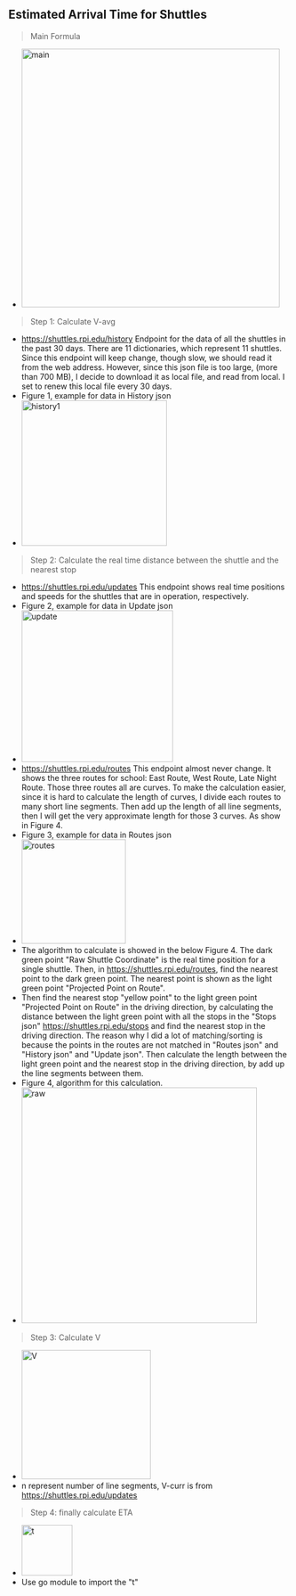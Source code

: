 ## Estimated Arrival Time for Shuttles

>Main Formula 
- <img width="464" alt="main" src="https://user-images.githubusercontent.com/42976354/55211380-1afffc80-51c2-11e9-93c1-652b068231d7.PNG">

> Step 1: Calculate V-avg
- https://shuttles.rpi.edu/history Endpoint for the data of all the shuttles in the past 30 days. There are 11 dictionaries, which represent 11 shuttles. Since this endpoint will keep change, though slow, we should read it from the web address. However, since this json file is too large, (more than 700 MB), I decide to download it as local file, and read from local. I set to renew this local file every 30 days. 
-  Figure 1, example for data in History json
- <img width="261" alt="history1" src="https://user-images.githubusercontent.com/42976354/55211501-95c91780-51c2-11e9-9eb6-c98ed92c2309.PNG">

> Step 2: Calculate the real time distance between the shuttle and the nearest stop
- https://shuttles.rpi.edu/updates This endpoint shows real time positions and speeds for the shuttles that are in operation, respectively. 
- Figure 2, example for data in Update json
- <img width="272" alt="update" src="https://user-images.githubusercontent.com/42976354/55211543-c6a94c80-51c2-11e9-871a-21738768b5c9.PNG">
- https://shuttles.rpi.edu/routes This endpoint almost never change. It shows the three routes for school: East Route, West Route, Late Night Route. Those three routes all are curves. To make the calculation easier, since it is hard to calculate the length of curves, I divide each routes to many short line segments. Then add up the length of all line segments, then I will get the very approximate length for those 3 curves. As show in Figure 4.
- Figure 3, example for data in Routes json
- <img width="187" alt="routes" src="https://user-images.githubusercontent.com/42976354/55211567-f9534500-51c2-11e9-88af-ff5bc6e889ad.PNG">
- The algorithm to calculate is showed in the below Figure 4. The dark green point "Raw Shuttle Coordinate" is the real time position for a single shuttle. Then, in https://shuttles.rpi.edu/routes, find the nearest point to the dark green point. The nearest point is shown as the light green point "Projected Point on Route". 
- Then find the nearest stop "yellow point" to the light green point "Projected Point on Route" in the driving direction, by calculating the distance between the light green point with all the stops in the "Stops json" https://shuttles.rpi.edu/stops and find the nearest stop in the driving direction. The reason why I did a lot of  matching/sorting is because the points in the routes are not matched in "Routes json" and "History json" and "Update json". Then calculate the length between the light green point and the nearest stop in the driving direction, by add up the line segments between them.
- Figure 4, algorithm for this calculation.
- <img width="423" alt="raw" src="https://user-images.githubusercontent.com/42976354/55211596-1ab43100-51c3-11e9-84ca-cb4b91e08f01.PNG">
> Step 3: Calculate V
- <img width="232" alt="V" src="https://user-images.githubusercontent.com/42976354/55211167-47674900-51c1-11e9-8306-59ac9fc58d18.PNG">
- n represent number of line segments, V-curr is from https://shuttles.rpi.edu/updates 
> Step 4: finally calculate ETA
- <img width="91" alt="t" src="https://user-images.githubusercontent.com/42976354/55211267-9a410080-51c1-11e9-846a-0cea06a83393.PNG">
- Use go module to import the "t"
